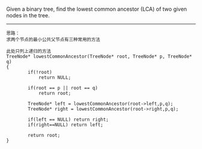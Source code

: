 #
Given a binary tree, find the lowest common ancestor (LCA) of two given nodes in the tree.



---




```
思路：
求两个节点的最小公共父节点有三种常用的方法

此处只列上递归的方法
TreeNode* lowestCommonAncestor(TreeNode* root, TreeNode* p, TreeNode* q)
{
        if(!root)
            return NULL;
        
        if(root == p || root == q)
            return root;
        
        TreeNode* left = lowestCommonAncestor(root->left,p,q);
        TreeNode* right = lowestCommonAncestor(root->right,p,q);
        
        if(left == NULL) return right;
        if(right==NULL) return left;
        
        return root;
}
```